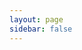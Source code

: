```yaml
---
layout: page
sidebar: false
---
```


<script setup lang="ts">
import { useData } from 'vitepress';
import { onBeforeRouteUpdate } from 'vue-router';
import { ref } from 'vue';

// Create a key ref to force re-render of the elements-api component
const componentKey = ref(0);

onBeforeRouteUpdate((to, from, next) => {
  // Increment the key to trigger re-initialization on route change
  componentKey.value++;
  next();
});

const elementScript = document.createElement('script');
elementScript.src = 'https://unpkg.com/@stoplight/elements/web-components.min.js';
document.head.appendChild(elementScript);

const elementStyle = document.createElement('link');
elementStyle.rel = 'stylesheet';
elementStyle.href = 'https://unpkg.com/@stoplight/elements/styles.min.css';
document.head.appendChild(elementStyle);

const { isDark } = useData();
let theme = 'light';
if (isDark.value) {
  theme = 'dark';
}
</script>

<style>
.TryItPanel {
  display: none;
}
</style>

<client-only>
  <elements-api
    :key="componentKey"
    apiDescriptionUrl="https://cdn.jsdelivr.net/gh/sysadminsmedia/homebox@main/docs/docs/api/openapi-2.0.json"
    router="hash"
    layout="responsive"
    hideSchemas="true"
    :data-theme="theme"
  />
</client-only>
